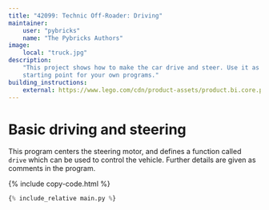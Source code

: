 ```yaml
---
title: "42099: Technic Off-Roader: Driving"
maintainer:
    user: "pybricks"
    name: "The Pybricks Authors"
image:
    local: "truck.jpg"
description:
    "This project shows how to make the car drive and steer. Use it as a
    starting point for your own programs."
building_instructions:
    external: https://www.lego.com/cdn/product-assets/product.bi.core.pdf/6314518.pdf
---
```


# Basic driving and steering

This program centers the steering motor, and defines a function called
``drive`` which can be used to control the vehicle. Further details
are given as comments in the program.

{% include copy-code.html %}
```python
{% include_relative main.py %}
```
